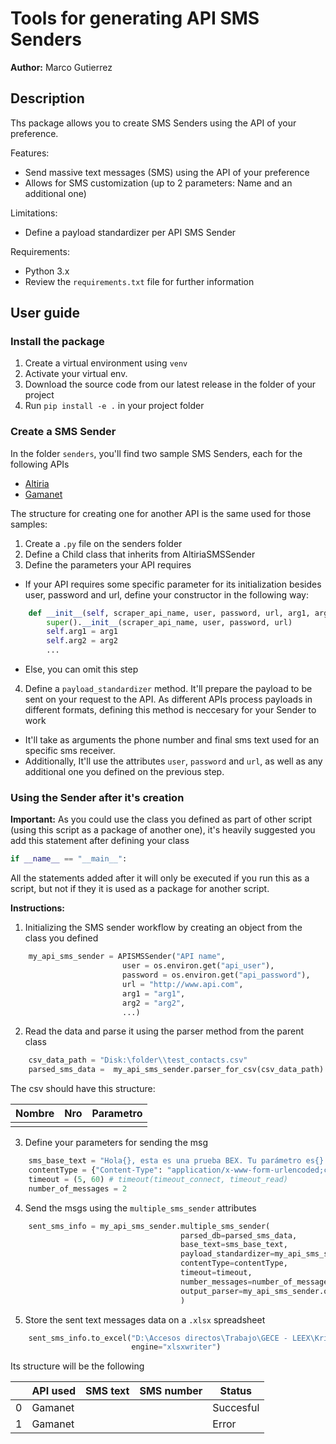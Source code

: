 # Tools for generating API SMS Senders
**Author:** Marco Gutierrez

## Description
Ths package allows you to create SMS Senders using the API of your preference.

Features:
- Send massive text messages (SMS) using the API of your preference
- Allows for SMS customization (up to 2 parameters: Name and an additional one)

Limitations:
- Define a payload standardizer per API SMS Sender

Requirements:
- Python 3.x
- Review the `requirements.txt` file for further information

## User guide

### Install the package

1. Create a virtual environment using `venv`
2. Activate your virtual env.
3. Download the source code from our latest release in the folder of your project
4. Run `pip install -e .` in your project folder

### Create a SMS Sender

In the folder `senders`, you'll find two sample SMS Senders, each for the following APIs
- [Altiria](https://github.com/mgutierrezc/sms_api_sender/blob/master/senders/altiria_sms_sender.py)
- [Gamanet](https://github.com/mgutierrezc/sms_api_sender/blob/master/senders/gamanet_sms_sender.py)

The structure for creating one for another API is the same used for those samples:

1. Create a `.py` file on the senders folder
2. Define a Child class that inherits from AltiriaSMSSender
3. Define the parameters your API requires
- If your API requires some specific parameter for its initialization besides user, password and url, define 
your constructor in the following way:

```python
    def __init__(self, scraper_api_name, user, password, url, arg1, arg2, ...):
        super().__init__(scraper_api_name, user, password, url)
        self.arg1 = arg1
        self.arg2 = arg2
        ...
```
- Else, you can omit this step

4.  Define a `payload_standardizer` method. It'll prepare the payload to be sent on your request to the API.
As different APIs process payloads in different formats, defining this method is neccesary for your Sender to work

- It'll take as arguments the phone number and final sms text used for an specific sms receiver. 
- Additionally, It'll use the attributes `user`, `password` and `url`, as well as any
additional one you defined on the previous step.

### Using the Sender after it's creation

**Important:**
As you could use the class you defined as part of other script (using this script as a package of another one), 
it's heavily suggested you add this statement after defining your class

```python
if __name__ == "__main__":
```

All the statements added after it will only be executed if you run this as a script, but not if they it is used as
a package for another script.

**Instructions:**
1. Initializing the SMS sender workflow by creating an object from the class you defined

```python
    my_api_sms_sender = APISMSSender("API name", 
                         user = os.environ.get("api_user"),
                         password = os.environ.get("api_password"),
                         url = "http://www.api.com",
                         arg1 = "arg1",
                         arg2 = "arg2",
                         ...)
```

2. Read the data and parse it using the parser method from the parent class

```python
    csv_data_path = "Disk:\folder\\test_contacts.csv"
    parsed_sms_data =  my_api_sms_sender.parser_for_csv(csv_data_path)
```

The csv should have this structure:

| Nombre | Nro | Parametro |
|--------|-----|-----------|
|        |     |           |

3. Define your parameters for sending the msg

```python
    sms_base_text = "Hola{}, esta es una prueba BEX. Tu parámetro es{}. Si funciona, escríbele un wsp a Marco"
    contentType = {"Content-Type": "application/x-www-form-urlencoded;charset=utf-8"}
    timeout = (5, 60) # timeout(timeout_connect, timeout_read)
    number_of_messages = 2 
```

4. Send the msgs using the `multiple_sms_sender` attributes

```python
    sent_sms_info = my_api_sms_sender.multiple_sms_sender(
                                      parsed_db=parsed_sms_data,
                                      base_text=sms_base_text,
                                      payload_standardizer=my_api_sms_sender.payload_standardizer,
                                      contentType=contentType,
                                      timeout=timeout,
                                      number_messages=number_of_messages,
                                      output_parser=my_api_sms_sender.output_parser
                                      )
```

5. Store the sent text messages data on a `.xlsx` spreadsheet

```python
    sent_sms_info.to_excel("D:\Accesos directos\Trabajo\GECE - LEEX\Kristian\Projects\Agua\output_info\\test_1.xlsx",
                           engine="xlsxwriter")
```

Its structure will be the following

|   | API used | SMS text | SMS number | Status    |
|---|----------|----------|------------|-----------|
| 0 | Gamanet  |          |            | Succesful |
| 1 | Gamanet  |          |            | Error     |
